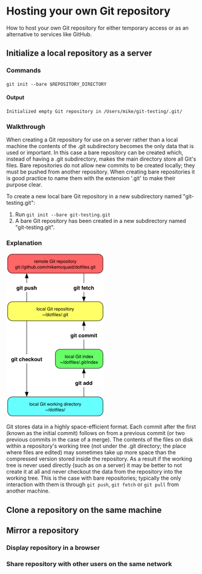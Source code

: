 # Hosting your own Git repository
How to host your own Git repository for either temporary access or as an alternative to services like GitHub.

## Initialize a local repository as a server

### Commands
`git init --bare $REPOSITORY_DIRECTORY`

#### Output
`Initialized empty Git repository in /Users/mike/git-testing/.git/`

### Walkthrough
When creating a Git repository for use on a server rather than a local machine the contents of the .git subdirectory becomes the only data that is used or important. In this case a bare repository can be created which, instead of having a .git subdirectory, makes the main directory store all Git's files. Bare repositories do not allow new commits to be created locally; they must be pushed from another repository. When creating bare repositories it is good practice to name them with the extension '.git' to make their purpose clear.

To create a new local bare Git repository in a new subdirectory named "git-testing.git":

1. Run `git init --bare git-testing.git`
2. A bare Git repository has been created in a new subdirectory named "git-testing.git".

### Explanation
![Git workflow](diagrams/workflow.png)

Git stores data in a highly space-efficient format. Each commit after the first (known as the initial commit) follows on from a previous commit (or two previous commits in the case of a merge). The contents of the files on disk within a repository's working tree (not under the .git directory; the place where files are edited) may sometimes take up more space than the compressed version stored inside the repository. As a result if the working tree is never used directly (such as on a server) it may be better to not create it at all and never checkout the data from the repository into the working tree. This is the case with bare repositories; typically the only interaction with them is through `git push`, `git fetch` or `git pull` from another machine.

## Clone a repository on the same machine

## Mirror a repository

### Display repository in a browser

### Share repository with other users on the same network
